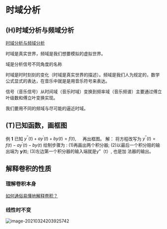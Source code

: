 # 时域分析

## (H)时域分析与频域分析

[时域分析与频域分析](https://blog.csdn.net/lee18254290736/article/details/50357504/)

时域是真实世界，频域是我们想要模拟的虚拟世界。

域是分析信号不同角度的名称

时域是时时刻刻的变化（时域是真实世界的描述）。频域是我们人为规定的，数学公式显式的表达，在音乐中就是是用音乐符号来表达。

信号（音乐信号）从时间域（音乐时域）变换到频率域（音乐频谱）主要通过傅立叶级数和傅立叶变换实现。

我们要用不同的频域与尽可能的逼近时域。



## (T)已知函数，画框图

例 $\mathbf{1}$ 已知 $y^{\prime \prime}(t)+a y^{\prime}(t)+b y(t)=f(t), \quad$ 再出框图。
解： 将方程改写为 $y^{\prime \prime}(t)=f(t)-a y^{\prime}(t)-b y(t)$
绘制步骤为 :
(1)再画出两个积分器;
(2)以最后一个积分赔的输出端为 $\boldsymbol{y}(\boldsymbol{t})$;
(3)左边第一个积分器的输入端就是y”（t）, 也是加 法器的输出。



## 解释卷积的性质

### 理解卷积本身

[如何通俗易懂地解释卷积？](https://www.zhihu.com/question/22298352/answer/228543288)



### 线性时不变

![image-20210324203925742](B:\Tpora\image-20210324203925742.png)